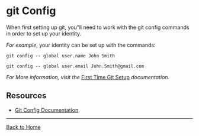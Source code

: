 # git Config

When first setting up git, you"ll need to work with the git config commands in order to set up your identity.

*For example*, your identity can be set up with the commands:
```
git config -- global user.name John Smith

git config -- global user.email John.Smith@gmail.com
```
*For More information, visit the* [First Time Git Setup](https://git-scm.com/book/en/v2/Getting-Started-First-Time-Git-Setup) *documentation*.

## Resources

- [Git Config Documentation](https://git-scm.com/docs/git-config)

---

[Back to Home](../Readme.md)
